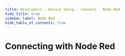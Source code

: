 ```yaml
---
title: Developers - Device Setup - Connect - Node Red
hide_title: true
sidebar_label: Node Red
hide_table_of_contents: true
---
```


# Connecting with Node Red
